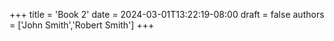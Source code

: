 +++
title = 'Book 2'
date = 2024-03-01T13:22:19-08:00
draft = false
authors = ['John Smith','Robert Smith']
+++
